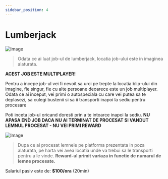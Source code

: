 ```yaml
---
sidebar_position: 4
---
```


# Lumberjack

![Image](https://kappa.lol/oWRlHq) 
> Odata ce ai luat job-ul de lumberjack, locatia job-ului este in imaginea alaturata. 

**ACEST JOB ESTE MULTIPLAYER!**

Pentru a incepe job-ul vei fi nevoit sa urci pe trepte la locatia blip-ului din imagine, fie singur, fie cu alte persoane deoarece este un job multiplayer. Odata ce ai inceput, vei primi o autospeciala cu care vei putea sa te deplasezi, sa culegi bustenii si sa ii transporti inapoi la sediu pentru procesare

Poti inceta job-ul oricand doresti prin a te intoarce inapoi la sediu. **NU APASA END JOB DACA NU AI TERMINAT DE PROCESAT SI VANDUT LEMNUL PROCESAT - NU VEI PRIMI REWARD** 

![Image](https://kappa.lol/YBYRpN) 
>Dupa ce ai procesat lemnele pe platforma prezentata in poza alaturata, pe harta vei avea locatia unde va trebui sa le transporti pentru a le vinde. **Reward-ul primit variaza in functie de numarul de lemne procesate.**

Salariul pasiv este de: **$100/ora** (20min) 
